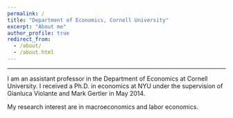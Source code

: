 ```yaml
---
permalink: /
title: "Department of Economics, Cornell University"
excerpt: "About me"
author_profile: true
redirect_from: 
  - /about/
  - /about.html
---
```

---


I am an assistant professor in the Department of Economics at 
Cornell University. I received a Ph.D. in economics at NYU under 
the supervision of Gianluca Violante and Mark Gertler in May 2014.

My research interest are in macroeconomics and labor economics.

